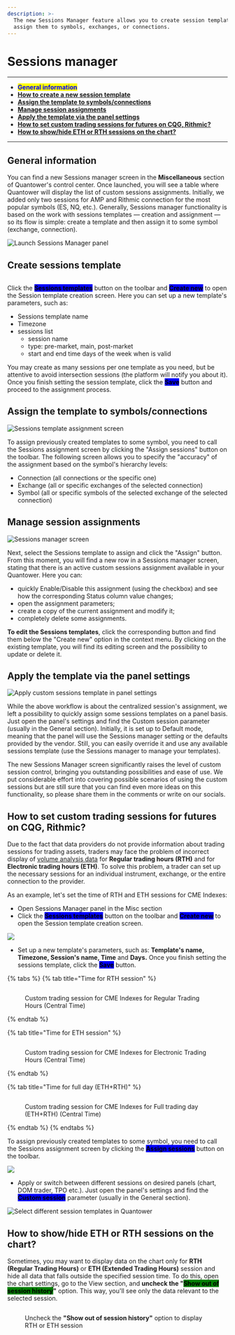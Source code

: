 ```yaml
---
description: >-
  The new Sessions Manager feature allows you to create session templates and
  assign them to symbols, exchanges, or connections.
---
```


# Sessions manager

***

* <mark style="color:blue;">**General information**</mark>
* [**How to create a new session template**](sessions-manager.md#create-sessions-template)
* [**Assign the template to symbols/connections**](sessions-manager.md#assign-the-template-to-symbols-connections)
* [**Manage session assignments**](sessions-manager.md#manage-session-assignments)
* [**Apply the template via the panel settings**](sessions-manager.md#apply-the-template-via-the-panel-settings)
* [**How to set custom trading sessions for futures on CQG, Rithmic?**](sessions-manager.md#how-to-set-custom-trading-sessions-for-futures-on-cqg-rithmic)
* [**How to show/hide ETH or RTH sessions on the chart?**](sessions-manager.md#how-to-show-hide-eth-or-rth-sessions-on-the-chart)

***

## General information

You can find a new Sessions manager screen in the **Miscellaneous** section of Quantower's control center. Once launched, you will see a table where Quantower will display the list of custom sessions assignments. Initially, we added only two sessions for AMP and Rithmic connection for the most popular symbols (ES, NQ, etc.). Generally, Sessions manager functionality is based on the work with sessions templates — creation and assignment — so its flow is simple: create a template and then assign it to some symbol (exchange, connection).

![Launch Sessions Manager panel](<../.gitbook/assets/image (1) (2) (1) (1) (1).png>)

## Create sessions template

<figure><img src="../.gitbook/assets/image (2) (1).png" alt=""><figcaption></figcaption></figure>

Click the <mark style="background-color:blue;">**Sessions templates**</mark> button on the toolbar and <mark style="background-color:blue;">**Create new**</mark> to open the Session template creation screen. Here you can set up a new template's parameters, such as:&#x20;

* Sessions template name
* Timezone&#x20;
* sessions list&#x20;
  * session name&#x20;
  * type: pre-market, main, post-market&#x20;
  * start and end time days of the week when is valid

You may create as many sessions per one template as you need, but be attentive to avoid intersection sessions (the platform will notify you about it). Once you finish setting the session template, click the <mark style="background-color:blue;">**Save**</mark> button and proceed to the assignment process.

## Assign the template to symbols/connections

![Sessions template assignment screen](<../.gitbook/assets/image2 (2).png>)

To assign previously created templates to some symbol, you need to call the Sessions assignment screen by clicking the "Assign sessions" button on the toolbar. The following screen allows you to specify the "accuracy" of the assignment based on the symbol's hierarchy levels:

* Connection (all connections or the specific one)&#x20;
* Exchange (all or specific exchanges of the selected connection)&#x20;
* Symbol (all or specific symbols of the selected exchange of the selected connection)

## Manage session assignments

![Sessions manager screen](../.gitbook/assets/image4.png)

Next, select the Sessions template to assign and click the "Assign" button. From this moment, you will find a new row in a Sessions manager screen, stating that there is an active custom sessions assignment available in your Quantower. Here you can:&#x20;

* quickly Enable/Disable this assignment (using the checkbox) and see how the corresponding Status column value changes;&#x20;
* open the assignment parameters;&#x20;
* create a copy of the current assignment and modify it;&#x20;
* completely delete some assignments.

**To edit the Sessions templates**, click the corresponding button and find them below the "Create new" option in the context menu. By clicking on the existing template, you will find its editing screen and the possibility to update or delete it.

## Apply the template via the panel settings

![Apply custom sessions template in panel settings](<../.gitbook/assets/image1 (1).png>)

While the above workflow is about the centralized session's assignment, we left a possibility to quickly assign some sessions templates on a panel basis. Just open the panel's settings and find the Custom session parameter (usually in the General section). Initially, it is set up to Default mode, meaning that the panel will use the Sessions manager setting or the defaults provided by the vendor. Still, you can easily override it and use any available sessions template (use the Sessions manager to manage your templates).

The new Sessions Manager screen significantly raises the level of custom session control, bringing you outstanding possibilities and ease of use. We put considerable effort into covering possible scenarios of using the custom sessions but are still sure that you can find even more ideas on this functionality, so please share them in the comments or write on our socials.

## **How to set custom trading sessions for futures on CQG, Rithmic?**

Due to the fact that data providers do not provide information about trading sessions for trading assets, traders may face the problem of incorrect display of [volume analysis data](../analytics-panels/chart/volume-analysis-tools/) for **Regular trading hours (RTH)** and for **Electronic trading hours (ETH)**. To solve this problem, a trader can set up the necessary sessions for an individual instrument, exchange, or the entire connection to the provider.

As an example, let's set the time of RTH and ETH sessions for CME Indexes:

* Open Sessions Manager panel in the Misc section
* Click the <mark style="background-color:blue;">**Sessions templates**</mark> button on the toolbar and <mark style="background-color:blue;">**Create new**</mark> to open the Session template creation screen.

![](<../.gitbook/assets/image (357) (1).png>)

* Set up a new template's parameters, such as: **Template's name, Timezone, Session's name, Time** and **Days.** Once you finish setting the sessions template, click the <mark style="background-color:blue;">**Save**</mark> button.

{% tabs %}
{% tab title="Time for RTH session" %}
<figure><img src="../.gitbook/assets/image (1) (2) (1) (1).png" alt=""><figcaption><p>Custom trading session for CME Indexes for Regular Trading Hours (Central Time)</p></figcaption></figure>
{% endtab %}

{% tab title="Time for ETH session" %}
<figure><img src="../.gitbook/assets/image (1) (3) (1).png" alt=""><figcaption><p>Custom trading session for CME Indexes for Electronic Trading Hours (Central Time)</p></figcaption></figure>
{% endtab %}

{% tab title="Time for full day (ETH+RTH)" %}
<figure><img src="../.gitbook/assets/image (2) (2).png" alt=""><figcaption><p>Custom trading session for CME Indexes for Full trading day (ETH+RTH) (Central Time)</p></figcaption></figure>
{% endtab %}
{% endtabs %}

To assign previously created templates to some symbol, you need to call the Sessions assignment screen by clicking the <mark style="background-color:blue;">**Assign sessions**</mark> button on the toolbar.

![](<../.gitbook/assets/image (359) (1).png>)

* Apply or switch between different sessions on desired panels (chart, DOM trader, TPO etc.). Just open the panel's settings and find the <mark style="background-color:blue;">**Custom session**</mark> parameter (usually in the General section).

![Select different session templates in Quantower](<../.gitbook/assets/image (354).png>)

## **How to show/hide ETH or RTH sessions on the chart?**

Sometimes, you may want to display data on the chart only for **RTH (Regular Trading Hours)** or **ETH (Extended Trading Hours)** session and hide all data that falls outside the specified session time. To do this, open the chart settings, go to the View section, and **uncheck the "**<mark style="background-color:green;">**Show out of session history**</mark>**"** option. This way, you'll see only the data relevant to the selected session.

<figure><img src="../.gitbook/assets/image (373).png" alt=""><figcaption><p>Uncheck the <strong>"Show out of session history"</strong> option to display RTH or ETH session</p></figcaption></figure>
